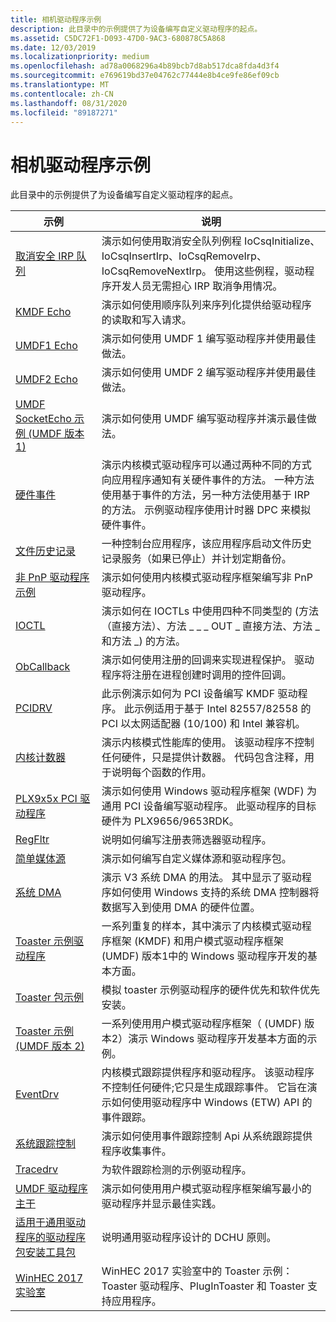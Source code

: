 ```yaml
---
title: 相机驱动程序示例
description: 此目录中的示例提供了为设备编写自定义驱动程序的起点。
ms.assetid: C5DC72F1-D093-47D0-9AC3-680878C5A868
ms.date: 12/03/2019
ms.localizationpriority: medium
ms.openlocfilehash: ad78a0068296a4b89bcb7d8ab517dca8fda4d3f4
ms.sourcegitcommit: e769619bd37e04762c77444e8b4ce9fe86ef09cb
ms.translationtype: MT
ms.contentlocale: zh-CN
ms.lasthandoff: 08/31/2020
ms.locfileid: "89187271"
---
```

# <a name="general-driver-samples"></a>相机驱动程序示例

此目录中的示例提供了为设备编写自定义驱动程序的起点。

| 示例 | 说明 |
| --- | --- |
| [取消安全 IRP 队列](/samples/microsoft/windows-driver-samples/cancel-safe-irp-queue-sample) | 演示如何使用取消安全队列例程 IoCsqInitialize、IoCsqInsertIrp、IoCsqRemoveIrp、IoCsqRemoveNextIrp。 使用这些例程，驱动程序开发人员无需担心 IRP 取消争用情况。 |
| [KMDF Echo](/samples/microsoft/windows-driver-samples/kmdf-echo-sample) | 演示如何使用顺序队列来序列化提供给驱动程序的读取和写入请求。 |
| [UMDF1 Echo](/samples/microsoft/windows-driver-samples/echo-sample-umdf-version-1) | 演示如何使用 UMDF 1 编写驱动程序并使用最佳做法。 |
| [UMDF2 Echo](/samples/microsoft/windows-driver-samples/echo-sample-umdf-version-2) | 演示如何使用 UMDF 2 编写驱动程序并使用最佳做法。 |
| [UMDF SocketEcho 示例 (UMDF 版本 1) ](/samples/microsoft/windows-driver-samples/umdf-socketecho-sample-umdf-version-1) | 演示如何使用 UMDF 编写驱动程序并演示最佳做法。 |
| [硬件事件](/samples/microsoft/windows-driver-samples/hardware-event-sample)| 演示内核模式驱动程序可以通过两种不同的方式向应用程序通知有关硬件事件的方法。 一种方法使用基于事件的方法，另一种方法使用基于 IRP 的方法。 示例驱动程序使用计时器 DPC 来模拟硬件事件。 |
| [文件历史记录](/samples/microsoft/windows-driver-samples/file-history-sample)| 一种控制台应用程序，该应用程序启动文件历史记录服务（如果已停止）并计划定期备份。 |
| [非 PnP 驱动程序示例](/samples/microsoft/windows-driver-samples/non-pnp-driver-sample)| 演示如何使用内核模式驱动程序框架编写非 PnP 驱动程序。 |
| [IOCTL](/samples/microsoft/windows-driver-samples/ioctl)| 演示如何在 IOCTLs 中使用四种不同类型的 (方法（直接方法）、方法 \_ \_ \_ OUT \_ 直接方法、方法 \_ 和方法 \_) 的方法。 |
| [ObCallback](/samples/microsoft/windows-driver-samples/obcallback-callback-registration-driver) | 演示如何使用注册的回调来实现进程保护。 驱动程序将注册在进程创建时调用的控件回调。 |
| [PCIDRV](/samples/microsoft/windows-driver-samples/pcidrv---wdf-driver-for-pci-device) | 此示例演示如何为 PCI 设备编写 KMDF 驱动程序。 此示例适用于基于 Intel 82557/82558 的 PCI 以太网适配器 (10/100) 和 Intel 兼容机。 |
| [内核计数器](/samples/microsoft/windows-driver-samples/kernel-counter-sample-kcs) | 演示内核模式性能库的使用。 该驱动程序不控制任何硬件，只是提供计数器。 代码包含注释，用于说明每个函数的作用。 |
| [PLX9x5x PCI 驱动程序](/samples/microsoft/windows-driver-samples/plx9x5x-pci-driver) | 演示如何使用 Windows 驱动程序框架 (WDF) 为通用 PCI 设备编写驱动程序。 此驱动程序的目标硬件为 PLX9656/9653RDK。 |
| [RegFltr](/samples/microsoft/windows-driver-samples/regfltr-sample-driver) | 说明如何编写注册表筛选器驱动程序。 |
| [简单媒体源](/samples/microsoft/windows-driver-samples/simplemediasource-sample) | 演示如何编写自定义媒体源和驱动程序包。 |
| [系统 DMA](/samples/microsoft/windows-driver-samples/system-dma) | 演示 V3 系统 DMA 的用法。 其中显示了驱动程序如何使用 Windows 支持的系统 DMA 控制器将数据写入到使用 DMA 的硬件位置。 |
| [Toaster 示例驱动程序](/samples/microsoft/windows-driver-samples/toaster-sample-driver) | 一系列重复的样本，其中演示了内核模式驱动程序框架 (KMDF) 和用户模式驱动程序框架 (UMDF) 版本1中的 Windows 驱动程序开发的基本方面。 |
| [Toaster 包示例](/samples/microsoft/windows-driver-samples/toaster-package-sample-driver) | 模拟 toaster 示例驱动程序的硬件优先和软件优先安装。 |
| [Toaster 示例 (UMDF 版本 2) ](/samples/microsoft/windows-driver-samples/toaster-sample-umdf-version-2) | 一系列使用用户模式驱动程序框架（ (UMDF) 版本2）演示 Windows 驱动程序开发基本方面的示例。 |
| [EventDrv](/samples/microsoft/windows-driver-samples/eventdrv) | 内核模式跟踪提供程序和驱动程序。 该驱动程序不控制任何硬件;它只是生成跟踪事件。 它旨在演示如何使用驱动程序中 Windows (ETW) API 的事件跟踪。 |
| [系统跟踪控制](/samples/microsoft/windows-driver-samples/systemtraceprovider) | 演示如何使用事件跟踪控制 Api 从系统跟踪提供程序收集事件。 |
| [Tracedrv](/samples/microsoft/windows-driver-samples/tracedrv) | 为软件跟踪检测的示例驱动程序。|
| [UMDF 驱动程序主干](/samples/microsoft/windows-driver-samples/umdf-driver-skeleton-sample-umdf-version-1) | 演示如何使用用户模式驱动程序框架编写最小的驱动程序并显示最佳实践。 |
| [适用于通用驱动程序的驱动程序包安装工具包](/samples/microsoft/windows-driver-samples/driver-package-installation-toolkit-for-universal-drivers) | 说明通用驱动程序设计的 DCHU 原则。 |
| [WinHEC 2017 实验室](/samples/microsoft/windows-driver-samples/winhec-2017-lab) | WinHEC 2017 实验室中的 Toaster 示例： Toaster 驱动程序、PlugInToaster 和 Toaster 支持应用程序。 |